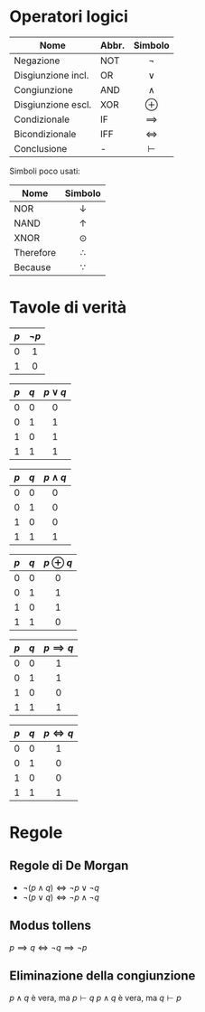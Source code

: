 # Operatori logici

| Nome               | Abbr. | Simbolo    |
| ------------------ | ----- | :----------: |
| Negazione          | NOT   | $\lnot$    |
| Disgiunzione incl. | OR    | $\lor$     |
| Congiunzione       | AND   | $\land$    |
| Disgiunzione escl. | XOR   | $\oplus$   |
| Condizionale       | IF    | $\implies$ |
| Bicondizionale     | IFF   | $\iff$     |
| Conclusione        | -     | $\vdash$   |

Simboli poco usati:

| Nome      | Simbolo      |
| --------- | :------------: |
| NOR       | $\downarrow$ |
| NAND      | $\uparrow$   |
| XNOR      | $\odot$      |
| Therefore | $\therefore$ |
| Because   | $\because$   |


# Tavole di verità

| $p$ | $\lnot p$ |
| --- | :---------: |
| 0   | 1|
| 1   | 0         | 

| $p$ | $q$ | $p \lor q$ |
| --- | --- | :----------: |
| 0   | 0   | 0          |
| 0   | 1   | 1          |
| 1   | 0   | 1          |
| 1   | 1   | 1           |

| $p$ | $q$ | $p \land q$ |
| --- | --- | :----------: |
| 0   | 0   | 0          |
| 0   | 1   | 0          |
| 1   | 0   | 0          |
| 1   | 1   | 1           |

| $p$ | $q$ | $p \oplus q$ |
| --- | --- | :----------: |
| 0   | 0   | 0          |
| 0   | 1   | 1          |
| 1   | 0   | 1          |
| 1   | 1   | 0           |

| $p$ | $q$ | $p \implies q$ |
| --- | --- | :--------------: |
| 0   | 0   | 1              | 
| 0   | 1   | 1              |
| 1   | 0   | 0              |
| 1   | 1   | 1              |

| $p$ | $q$ | $p \iff q$ |
| --- | --- | :----------: |
| 0   | 0   | 1          |
| 0   | 1   | 0         |
| 1   | 0   | 0          |
| 1   | 1   | 1           |


# Regole

## Regole di De Morgan
- $\lnot (p \land q) \iff \lnot p \lor \lnot q$
- $\lnot (p \lor q) \iff \lnot p \land \lnot q$

## Modus tollens
$p \implies q \iff \lnot q \implies \lnot p$

## Eliminazione della congiunzione
$p\land q$ è vera, ma $p \vdash q$
$p\land q$ è vera, ma $q \vdash p$
